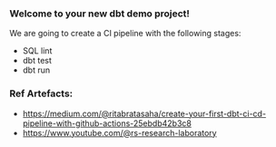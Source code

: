 ### Welcome to your new dbt demo project!


We are going to create a CI pipeline with the following stages:

- SQL lint
- dbt test
- dbt run


### Ref Artefacts:

- https://medium.com/@ritabratasaha/create-your-first-dbt-ci-cd-pipeline-with-github-actions-25ebdb42b3c8
- https://www.youtube.com/@rs-research-laboratory

